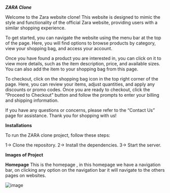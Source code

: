 
***ZARA Clone***

Welcome to the Zara website clone! This website is designed to mimic the style and functionality of the official Zara website, providing users with a similar shopping experience.

To get started, you can navigate the website using the menu bar at the top of the page. Here, you will find options to browse products by category, view your shopping bag, and access your account.

Once you have found a product you are interested in, you can click on it to view more details, such as the item description, price, and available sizes. You can also add the item to your shopping bag from this page.

To checkout, click on the shopping bag icon in the top right corner of the page. Here, you can review your items, adjust quantities, and apply any discounts or promo codes. Once you are ready to checkout, click the “Proceed to Checkout” button and follow the prompts to enter your billing and shipping information.

If you have any questions or concerns, please refer to the “Contact Us” page for assistance. Thank you for shopping with us!

**Installations**

To run the ZARA clone project, follow these steps:

1-> Clone the repository.
2-> Install the dependencies.
3-> Start the server.

**Images of Project**

**Homepage**
This is the homepage , in this homepage we have a navigation bar, on clicking any option on the navigation bar it will navigate to the others pages on websites.

![image](/Users/shubhangisisodia/Desktop/Projects/unit2/Zara/images/homepage.png)


